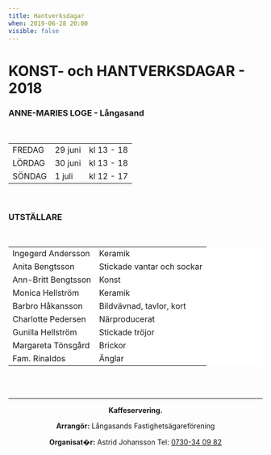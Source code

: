 ```yaml
---
title: Hantverksdagar
when: 2019-06-28 20:00 
visible: false
---
```

<h1>KONST- och HANTVERKSDAGAR - 2018</h1>
<h3>ANNE-MARIES LOGE - Långasand</h3>
&nbsp;
<table>
<tbody>
<tr>
<td>FREDAG</td>
<td>29 juni</td>
<td>kl 13 - 18</td>
</tr>
<tr>
<td>LÖRDAG</td>
<td>30 juni</td>
<td>kl 13 - 18</td>
</tr>
<tr>
<td>SÖNDAG</td>
<td>1 juli</td>
<td>kl 12 - 17</td>
</tr>
</tbody>
</table>
&nbsp;
<div class="left"></div>
<div class="left"></div>
<div class="left">
<h3>UTSTÄLLARE</h3>
&nbsp;
<table width="484" style="border-color: #ffffff;background-color: #ffffff">
<tbody>
<tr style="border-color: #ffffff;background-color: #ffffff">
<td>Ingegerd Andersson</td>
<td>Keramik</td>
</tr>
<tr style="border-color: #ffffff;background-color: #ffffff">
<td><span>Anita Bengtsson</span></td>
<td><span>Stickade vantar och sockar</span></td>
</tr>
<tr style="border-color: #ffffff;background-color: #ffffff">
<td><span>Ann-Britt Bengtsson</span></td>
<td>Konst</td>
</tr>
<tr style="border-color: #ffffff;background-color: #ffffff">
<td><span>Monica Hellström</span></td>
<td>Keramik</td>
</tr>
<tr style="border-color: #ffffff;background-color: #ffffff">
<td><span>Barbro Håkansson</span></td>
<td>Bildvävnad, tavlor, kort</td>
</tr>
<tr style="border-color: #ffffff;background-color: #ffffff">
<td><span>Charlotte Pedersen</span></td>
<td>Närproducerat</td>
</tr>
<tr style="border-color: #ffffff;background-color: #ffffff">
<td><span>Gunilla Hellström</span></td>
<td>Stickade tröjor</td>
</tr>
<tr style="border-color: #ffffff;background-color: #ffffff">
<td><span>Margareta Tönsgård</span></td>
<td>Brickor</td>
</tr>
<tr style="border-color: #ffffff;background-color: #ffffff">
<td><span>Fam. Rinaldos</span></td>
<td>Änglar</td>
</tr>
</tbody>
</table>
&nbsp;

</div>
&nbsp;

<hr />
<p class="infotext" style="text-align: center"><strong>Kaffeservering.</strong></p>
<p class="infotext" style="text-align: center"><strong>Arrangör:</strong>
Långasands Fastighetsägareförening</p>
<p class="infotext" style="text-align: center"><strong>Organisat�r:</strong>
Astrid Johansson
Tel: <a href="tel:0730340982" target="_blank">0730-34 09 82</a></p>